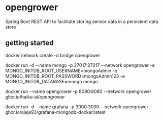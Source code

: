 # opengrower
Spring Boot REST API to facilitate storing sensor data in a persistent data store


## getting started

docker network create -d bridge opengrower 

docker run -d --name mongo -p 27017:27017 --network opengrower -e MONGO_INITDB_ROOT_USERNAME=mongoAdmin -e MONGO_INITDB_ROOT_PASSWORD=mongoAdmin123 -e MONGO_INITDB_DATABASE=mongo mongo

docker run --name opengrower -p 8080:8080 --network opengrower ghcr.io/haiku-ai/opengrower

docker run -d --name grafana -p 3000:3000 --network opengrower ghcr.io/ajeje93/grafana-mongodb-docker:latest
